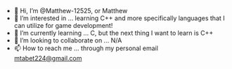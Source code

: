 - 👋 Hi, I’m @Matthew-12525, or Matthew
- 👀 I’m interested in ... learning C++ and more specifically languages that I can utilize for game development!
- 🌱 I’m currently learning ... C, but the next thing I want to learn is C++
- 💞️ I’m looking to collaborate on ... N/A
- 📫 How to reach me ... through my personal email mtabet224@gmail.com

<!---
Matthew-12525/Matthew-12525 is a ✨ special ✨ repository because its `README.md` (this file) appears on your GitHub profile.
You can click the Preview link to take a look at your changes.
--->
